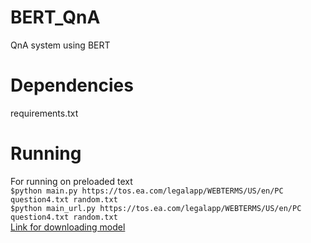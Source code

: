 # BERT_QnA
QnA system using BERT

# Dependencies
requirements.txt

# Running
For running on preloaded text <br>
`$python main.py https://tos.ea.com/legalapp/WEBTERMS/US/en/PC question4.txt random.txt` <br>
`$python main_url.py https://tos.ea.com/legalapp/WEBTERMS/US/en/PC question4.txt random.txt` <br>
[Link for downloading model](https://drive.google.com/file/d/1hktnjAJOdOwPxTK3R-KST9-kUQFYPusM/view?usp=sharing)